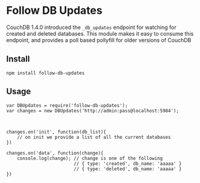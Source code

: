 Follow DB Updates
=================

CouchDB 1.4.0 introduced the `_db_updates` endpoint for watching for created and deleted databases.
This module makes it easy to consume this endpoint, and provides a poll based pollyfill for older
versions of CouchDB

Install
-------

    npm install follow-db-updates


Usage
-----

    var DBUpdates = require('follow-db-updates');
    var changes = new DBUpdates('http://admin:pass@localhost:5984');



    changes.on('init', function(db_list){
        // on init we provide a list of all the current databases
    })

    changes.on('data', function(change){
        console.log(change); // change is one of the following
                             // { type: 'created', db_name: 'aaaaa' }
                             // { type: 'deleted', db_name: 'aaaaa' }
    })

